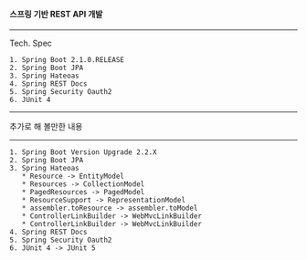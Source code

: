 #### 스프링 기반 REST API 개발   

--- 

Tech. Spec    

    
```text
1. Spring Boot 2.1.0.RELEASE
2. Spring Boot JPA
3. Spring Hateoas
4. Spring REST Docs
5. Spring Security Oauth2
6. JUnit 4
```    

---

추가로 해 볼만한 내용    

---
```text
1. Spring Boot Version Upgrade 2.2.X
2. Spring Boot JPA
3. Spring Hateoas
   * Resource -> EntityModel
   * Resources -> CollectionModel
   * PagedResources -> PagedModel
   * ResourceSupport -> RepresentationModel
   * assembler.toResource -> assembler.toModel
   * ControllerLinkBuilder -> WebMvcLinkBuilder
   * ControllerLinkBuilder -> WebMvcLinkBuilder
4. Spring REST Docs
5. Spring Security Oauth2
6. JUnit 4 -> JUnit 5
```